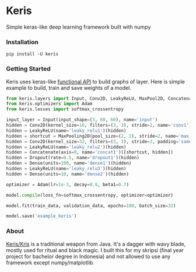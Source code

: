 # Keris
Simple keras-like deep learning framework built with numpy

### Installation
`pip install -U keris`

### Getting Started
Keris uses keras-like [functional API](https://keras.io/getting-started/functional-api-guide) to build graphs of layer. Here is simple example to build, train and save weights of a model.
```python
from keris.layers import Input, Conv2D, LeakyReLU, MaxPool2D, Concatenate, Dropout, Dense
from keris.optimizers import Adam
from keris.losses import softmax_crossentropy

input_layer = Input(input_shape=(3, 60, 60), name='input')
hidden = Conv2D(kernel_size=16, filters=(3, 3), stride=2, name='conv1')(input_layer)
hidden = LeakyReLU(name='leaky_relu1')(hidden)
hidden = shortcut = MaxPooling2D(pool_size=(2, 2), stride=2, name='max_pool1')(hidden)
hidden = Conv2D(kernel_size=32, filters=(3, 3), stride=2, padding='same', name='conv2')(input)
hidden = LeakyReLU(name='leaky_relu2')(hidden)
hidden = Concatenate(axis=0, name='concat1')([shortcut, hidden])
hidden = Dropout(rate=0.5, name='dropout1')(hidden)
hidden = Dense(units=100, name='dense1')(hidden)
hidden = LeakyReLU(name='leaky_relu3')(hidden)
hidden = Dense(units=10, name='dense2')(hidden)

optimizer = Adam(lr=1e-3, decay=0.9, beta1=0.7)

model.compile(loss_fn=softmax_crossentropy, optimizer=optimizer)

model.fit(train_data, validation_data, epochs=100, batch_size=32)

model.save('example_keris')
```

### About
[Keris/Kris](https://en.wikipedia.org/wiki/Kris) is a traditional weapon from Java. It's a dagger with wavy blade, mostly used for ritual and black magic. I built this for my skripsi (final year project for bachelor degree in Indonesia) and not allowed to use any framework except numpy/matplotlib.
